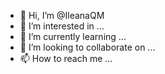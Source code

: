 - 👋 Hi, I’m @IleanaQM
- 👀 I’m interested in ...
- 🌱 I’m currently learning ...
- 💞️ I’m looking to collaborate on ...
- 📫 How to reach me ...

<!---
IleanaQM/IleanaQM is a ✨ special ✨ repository because its `README.md` (this file) appears on your GitHub profile.
You can click the Preview link to take a look at your changes.
--->

